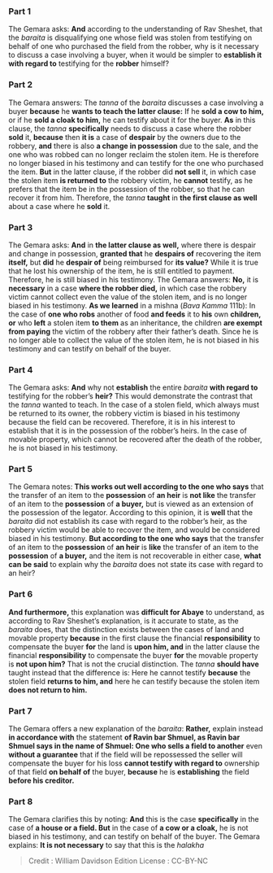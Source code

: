 
### Part 1
The Gemara asks: <b>And</b> according to the understanding of Rav Sheshet, that the <i>baraita</i> is disqualifying one whose field was stolen from testifying on behalf of one who purchased the field from the robber, why is it necessary to discuss a case involving a buyer, when it would be simpler to <b>establish it with regard to</b> testifying for the <b>robber</b> himself?

### Part 2
The Gemara answers: The <i>tanna</i> of the <i>baraita</i> discusses a case involving a buyer <b>because</b> he <b>wants to teach the latter clause:</b> If he <b>sold a cow to him,</b> or if he <b>sold a cloak to him,</b> he can testify about it for the buyer. <b>As</b> in this clause, the <i>tanna</i> <b>specifically</b> needs to discuss a case where the robber <b>sold</b> it, <b>because</b> then <b>it is</b> a case of <b>despair</b> by the owners due to the robbery, <b>and</b> there is also <b>a change in possession</b> due to the sale, and the one who was robbed can no longer reclaim the stolen item. He is therefore no longer biased in his testimony and can testify for the one who purchased the item. <b>But</b> in the latter clause, if the robber did <b>not sell</b> it, in which case the stolen item <b>is returned to</b> the robbery victim, he <b>cannot</b> testify, as he prefers that the item be in the possession of the robber, so that he can recover it from him. Therefore, the <i>tanna</i> <b>taught</b> in <b>the first clause as well</b> about a case where he <b>sold</b> it.

### Part 3
The Gemara asks: <b>And</b> in <b>the latter clause as well,</b> where there is despair and change in possession, <b>granted that</b> he <b>despairs of</b> recovering the item <b>itself,</b> but <b>did</b> he <b>despair of</b> being reimbursed for <b>its value?</b> While it is true that he lost his ownership of the item, he is still entitled to payment. Therefore, he is still biased in his testimony. The Gemara answers: <b>No,</b> it is <b>necessary</b> in a case <b>where the robber died,</b> in which case the robbery victim cannot collect even the value of the stolen item, and is no longer biased in his testimony. <b>As we learned</b> in a mishna (<i>Bava Kamma</i> 111b): In the case of <b>one who robs</b> another of food <b>and feeds</b> it to <b>his</b> own <b>children, or</b> who <b>left</b> a stolen item <b>to them</b> as an inheritance, the children <b>are exempt from paying</b> the victim of the robbery after their father’s death. Since he is no longer able to collect the value of the stolen item, he is not biased in his testimony and can testify on behalf of the buyer.

### Part 4
The Gemara asks: <b>And</b> why not <b>establish</b> the entire <i>baraita</i> <b>with regard to</b> testifying for the robber’s <b>heir?</b> This would demonstrate the contrast that the <i>tanna</i> wanted to teach. In the case of a stolen field, which always must be returned to its owner, the robbery victim is biased in his testimony because the field can be recovered. Therefore, it is in his interest to establish that it is in the possession of the robber’s heirs. In the case of movable property, which cannot be recovered after the death of the robber, he is not biased in his testimony.

### Part 5
The Gemara notes: <b>This works out well according to the one who says</b> that the transfer of an item to the <b>possession</b> of <b>an heir</b> is <b>not like</b> the transfer of an item to the <b>possession</b> of <b>a buyer,</b> but is viewed as an extension of the possession of the legator. According to this opinion, it is <b>well</b> that the <i>baraita</i> did not establish its case with regard to the robber’s heir, as the robbery victim would be able to recover the item, and would be considered biased in his testimony. <b>But according to the one who says</b> that the transfer of an item to the <b>possession</b> of <b>an heir</b> is <b>like</b> the transfer of an item to the <b>possession</b> of <b>a buyer,</b> and the item is not recoverable in either case, <b>what can be said</b> to explain why the <i>baraita</i> does not state its case with regard to an heir?

### Part 6
<b>And furthermore,</b> this explanation was <b>difficult for Abaye</b> to understand, as according to Rav Sheshet’s explanation, is it accurate to state, as the <i>baraita</i> does, that the distinction exists between the cases of land and movable property <b>because</b> in the first clause the financial <b>responsibility</b> to compensate the buyer <b>for</b> the land is <b>upon him, and</b> in the latter clause the financial <b>responsibility</b> to compensate the buyer <b>for</b> the movable property is <b>not upon him?</b> That is not the crucial distinction. The <i>tanna</i> <b>should have</b> taught instead that the difference is: Here he cannot testify <b>because</b> the stolen field <b>returns to him, and</b> here he can testify because the stolen item <b>does not return to him.</b>

### Part 7
The Gemara offers a new explanation of the <i>baraita</i>: <b>Rather,</b> explain instead <b>in accordance with</b> the statement <b>of Ravin bar Shmuel, as Ravin bar Shmuel says in the name of Shmuel: One who sells a field to another</b> even <b>without a guarantee</b> that if the field will be repossessed the seller will compensate the buyer for his loss <b>cannot testify with regard to</b> ownership of that field <b>on behalf of</b> the buyer, <b>because</b> he is <b>establishing</b> the field <b>before his creditor.</b>

### Part 8
The Gemara clarifies this by noting: <b>And</b> this is the case <b>specifically</b> in the case of <b>a house or a field. But</b> in the case of <b>a cow or a cloak,</b> he is not biased in his testimony, and can testify on behalf of the buyer. The Gemara explains: <b>It is not necessary</b> to say that this is the <i>halakha</i>

>Credit : William Davidson Edition
>License : CC-BY-NC